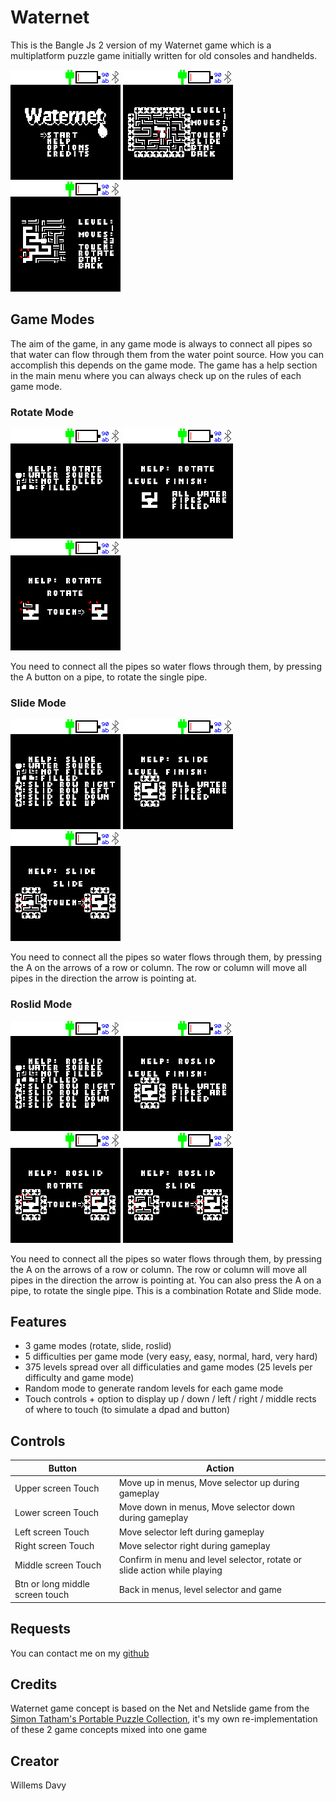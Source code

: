 # Waternet
This is the Bangle Js 2 version of my Waternet game which is a multiplatform puzzle game initially written for old consoles and handhelds.

![screenshot 1](screenshot1.png) ![screenshot 2](screenshot2.png) ![screenshot 3](screenshot3.png)

## Game Modes
The aim of the game, in any game mode is always to connect all pipes so that water can flow through them from the water point source. How you can accomplish this depends on the  game mode. The game has a help section in the main menu where you can always check up on the rules of each game mode.

### Rotate Mode
![rotate legend](rotate-legend.png) ![rotate finish](rotate-finish.png) ![rotate](rotate.png) 

You need to connect all the pipes so water flows through them, by pressing the A button on a pipe, to rotate the single pipe.

### Slide Mode
![slide legend](slide-legend.png) ![slide finish](slide-finish.png) ![slide](slide.png)

You need to connect all the pipes so water flows through them, by pressing the A on the arrows of a row or column. The row or column will move all pipes in the direction the arrow is pointing at.

### Roslid Mode
![roslid legend](roslid-legend.png) ![roslid finish](roslid-finish.png) ![roslid rotate](roslid-rotate.png) ![roslid slide](roslid-slide.png)

You need to connect all the pipes so water flows through them, by pressing the A on the arrows of a row or column. The row or column will move all pipes in the direction the arrow is pointing at. You can also press the A on a pipe, to rotate the single pipe. This is a combination Rotate and Slide mode.

## Features
* 3 game modes (rotate, slide, roslid)
* 5 difficulties per game mode (very easy, easy, normal, hard, very hard)
* 375 levels spread over all difficulaties and game modes (25 levels per difficulty and game mode)
* Random mode to generate random levels for each game mode
* Touch controls + option to display up / down / left / right / middle rects of where to touch (to simulate a dpad and button)

## Controls
| Button | Action                                                                   |
|--------|--------------------------------------------------------------------------|
| Upper screen Touch | Move up in menus, Move selector up during gameplay |
| Lower screen Touch | Move down in menus, Move selector down during gameplay |
| Left screen Touch | Move selector left during gameplay |
| Right screen Touch | Move selector right during gameplay |
| Middle screen Touch | Confirm in menu and level selector, rotate or slide action while playing |
| Btn or long middle screen touch | Back in menus, level selector and game |

## Requests
You can contact me on my [github](https://github.com/joyrider3774)

## Credits
Waternet game concept is based on the Net and Netslide game from the [Simon Tatham's Portable Puzzle Collection](https://www.chiark.greenend.org.uk/~sgtatham/puzzles/),
it's my own re-implementation of these 2 game concepts mixed into one game

## Creator

Willems Davy
